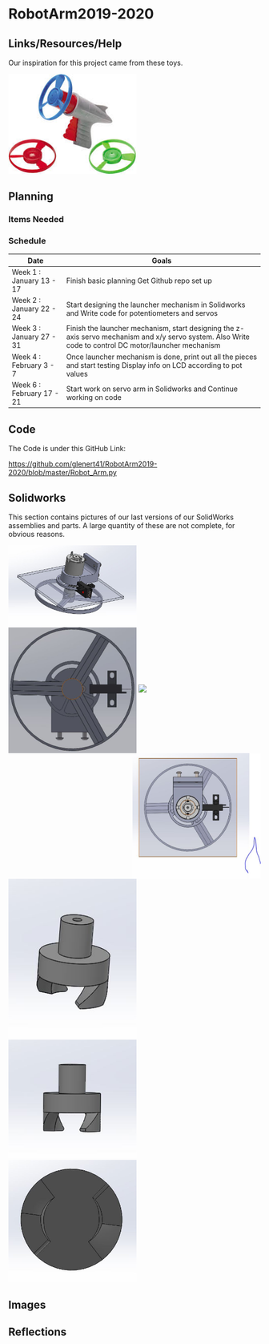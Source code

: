 # RobotArm2019-2020


## Links/Resources/Help

Our inspiration for this project came from these toys. 

<img src="media/SpinnyShootaPic.jfif" width="256">




## Planning

### Items Needed
### Schedule
| Date          | Goals         |
| ------------- | ------------- |
| Week 1 : January 13 - 17   | Finish basic planning Get Github repo set up|
|Week 2 : January 22 - 24    | Start designing the launcher mechanism in Solidworks and Write code for potentiometers and servos|
|Week 3 : January 27 - 31 | Finish the launcher mechanism, start designing the z-axis servo mechanism and x/y servo system. Also Write code to control DC motor/launcher mechanism|
| Week 4 : February 3 - 7 | Once launcher mechanism is done, print out all the pieces and start testing Display info on LCD according to pot values|
| Week 6 : February 17 - 21 | Start work on servo arm in Solidworks and Continue working on code|



## Code

The Code is under this GitHub Link: 

https://github.com/glenert41/RobotArm2019-2020/blob/master/Robot_Arm.py

## Solidworks
This section contains pictures of our last versions of our SolidWorks assemblies and parts. A large quantity of these are not complete, for obvious reasons. 

<img align="left" src="media/FanAssembly.JPG" width="256">
<img align="center" src="media/FanAssembly2.JPG" width="256">
<img align="right" src="media/FanAssembly3.JPG" width="256">


<img src="media/FanAssembl4.JPG" width="256">
<img src="media/FanConnector.JPG" width="256">
<img src="media/FanConnector2.JPG" width="256">
<img src="media/FanConnector3.JPG" width="256">

## Images

## Reflections


